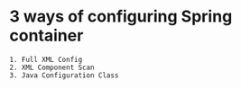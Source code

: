 # 3 ways of configuring Spring container

```
1. Full XML Config
2. XML Component Scan
3. Java Configuration Class
```
